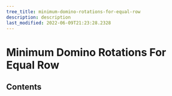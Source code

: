 ```yaml
---
tree_title: minimum-domino-rotations-for-equal-row
description: description
last_modified: 2022-06-09T21:23:28.2328
---
```


# Minimum Domino Rotations For Equal Row

## Contents

